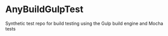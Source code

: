 # AnyBuildGulpTest
Synthetic test repo for build testing using the Gulp build engine and Mocha tests
